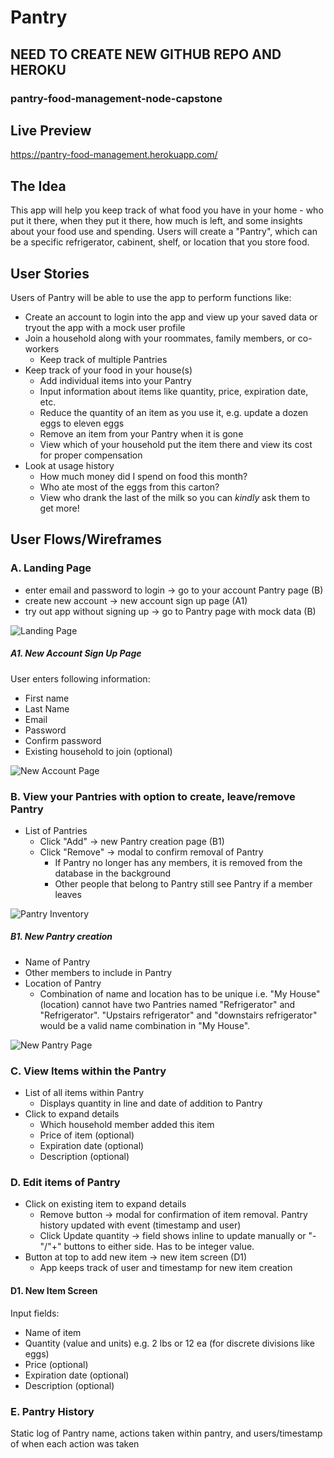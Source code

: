 # Pantry

## NEED TO CREATE NEW GITHUB REPO AND HEROKU
### pantry-food-management-node-capstone 

## Live Preview
https://pantry-food-management.herokuapp.com/

## The Idea

This app will help you keep track of what food you have in your home - who put it there, when they put it there, how much is left, and some insights about your food use and spending. Users will create a "Pantry", which can be a specific refrigerator, cabinent, shelf, or location that you store food.

## User Stories

Users of Pantry will be able to use the app to perform functions like:

* Create an account to login into the app and view up your saved data or tryout the app with a mock user profile
* Join a household along with your roommates, family members, or co-workers
  * Keep track of multiple Pantries 
* Keep track of your food in your house(s)
  * Add individual items into your Pantry
  * Input information about items like quantity, price, expiration date, etc.
  * Reduce the quantity of an item as you use it, e.g. update a dozen eggs to eleven eggs
  * Remove an item from your Pantry when it is gone
  * View which of your household put the item there and view its cost for proper compensation
* Look at usage history
  * How much money did I spend on food this month?
  * Who ate most of the eggs from this carton?
  * View who drank the last of the milk so you can *kindly* ask them to get more!

## User Flows/Wireframes

### A. Landing Page
* enter email and password to login -> go to your account Pantry page (B)
* create new account -> new account sign up page (A1)
* try out app without signing up -> go to Pantry page with mock data (B)

![Landing Page](img/readme/login.png)

##### A1. New Account Sign Up Page
User enters following information:
* First name
* Last Name
* Email
* Password
* Confirm password
* Existing household to join (optional)

![New Account Page](img/readme/sign-up.png)

### B. View your Pantries with option to create, leave/remove Pantry
* List of Pantries 
   * Click "Add" -> new Pantry creation page (B1)
   * Click "Remove" -> modal to confirm removal of Pantry
      * If Pantry no longer has any members, it is removed from the database in the background
      * Other people that belong to Pantry still see Pantry if a member leaves
      
![Pantry Inventory](img/readme/inventory-list.png)
   
##### B1. New Pantry creation
* Name of Pantry
* Other members to include in Pantry
* Location of Pantry
   * Combination of name and location has to be unique i.e. "My House" (location) cannot have two Pantries named "Refrigerator" and "Refrigerator". "Upstairs refrigerator" and "downstairs refrigerator" would be a valid name combination in "My House".

![New Pantry Page](img/readme/new-pantry.png)

### C. View Items within the Pantry
* List of all items within Pantry
   * Displays quantity in line and date of addition to Pantry
* Click to expand details
   * Which household member added this item
   * Price of item (optional)
   * Expiration date (optional)
   * Description (optional)

### D. Edit items of Pantry
* Click on existing item to expand details
   * Remove button -> modal for confirmation of item removal. Pantry history updated with event (timestamp and user)
   * Click Update quantity -> field shows inline to update manually or "-"/"+" buttons to either side.  Has to be integer value.
* Button at top to add new item -> new item screen (D1)
   * App keeps track of user and timestamp for new item creation
   
#### D1. New Item Screen
Input fields:
* Name of item
* Quantity (value and units) e.g. 2 lbs or 12 ea (for discrete divisions like eggs)
* Price (optional)
* Expiration date (optional)
* Description (optional)
   
### E. Pantry History
Static log of Pantry name, actions taken within pantry, and users/timestamp of when each action was taken

